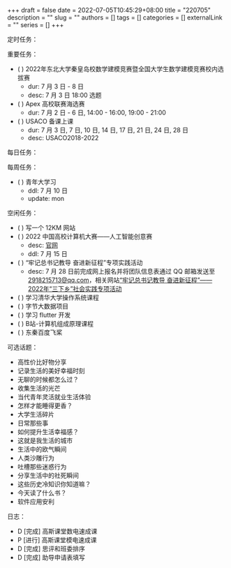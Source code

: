 +++ 
draft = false
date = 2022-07-05T10:45:29+08:00
title = "220705"
description = ""
slug = ""
authors = []
tags = []
categories = []
externalLink = ""
series = []
+++

定时任务：

重要任务：
- ( ) 2022年东北大学秦皇岛校数学建模竞赛暨全国大学生数学建模竞赛校内选拔赛
	- dur: 7 月 3 日 -  8 日
	- desc: 7 月 3 日 18:00 选题
- ( ) Apex 高校联赛海选赛
	- dur: 7 月 2 日 - 6 日, 14:00 - 16:00, 19:00 - 21:00
- ( ) USACO 备课上课
	- dur: 7 月 3 日, 7 日, 10 日, 14 日, 17 日, 21 日, 24 日, 28 日
	- desc: USACO2018-2022

每日任务：

每周任务：
- ( ) 青年大学习
    - ddl: 7 月 10 日
    - update: mon

空闲任务：
- ( ) 写一个 12KM 网站
- ( ) 2022 中国高校计算机大赛——人工智能创意赛
	- desc: [官网](http://aicontest.baidu.com/)
	- ddl: 7 月 15 日
- ( ) “牢记总书记教导 奋进新征程”专项实践活动
	- desc: 7 月 28 日前完成网上报名并将团队信息表通过 QQ 邮箱发送至 2918215713@qq.com，相关网站[“牢记总书记教导 奋进新征程”——2022年“三下乡”社会实践专项活动](https://t.m.youth.cn/transfer/index/url/sxx.youth.cn/sxxxt/xtsb/202206/t20220610_13761964.htm)
- ( ) 学习清华大学操作系统课程
- ( ) 字节大数据项目
- ( ) 学习 flutter 开发
- ( ) B站-计算机组成原理课程
- ( ) 东秦百度飞桨

可选话题：
- 高性价比好物分享
- 记录生活的美好幸福时刻
- 无聊的时候都怎么过？
- 收集生活的光芒
- 当代青年灵活就业生活体验
- 怎样才能睡得更香？
- 大学生活碎片
- 日常那些事
- 如何提升生活幸福感？
- 这就是我生活的城市
- 生活中的欧气瞬间
- 人类沙雕行为
- 吐槽那些迷惑行为
- 分享生活中的社死瞬间
- 这些历史冷知识你知道嘛？
- 今天读了什么书？
- 软件应用安利

日志：
- D [完成] 高斯课堂数电速成课
- P [进行] 高斯课堂模电速成课
- D [完成] 思评和班委排序
- D [完成] 助导申请表填写
